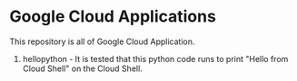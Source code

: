 # Google Cloud Applications
This repository is all of Google Cloud Application. 

1. hellopython - It is tested that this python code runs to print "Hello from Cloud Shell" on the Cloud Shell.


